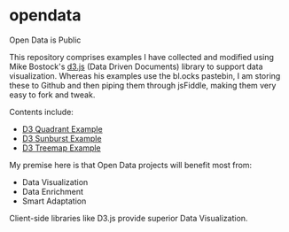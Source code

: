 # opendata
Open Data is Public

This repository comprises examples I have collected and modified using Mike Bostock's [d3.js](http://d3js.org/) (Data Driven Documents) library to support data visualization. Whereas his examples use the bl.ocks pastebin, I am storing these to Github and then piping them through jsFiddle, making them very easy to fork and tweak. 

Contents include:
+ [D3 Quadrant Example](http://jsfiddle.net/gh/get/d3/3.0.4/phollott/opendata/tree/master/d3quadrant/)
+ [D3 Sunburst Example](http://jsfiddle.net/gh/get/d3/3.0.4/phollott/opendata/tree/master/d3sunburst/)
+ [D3 Treemap Example](http://jsfiddle.net/gh/get/d3/3.0.4/phollott/opendata/tree/master/d3treemap/)

My premise here is that Open Data projects will benefit most from:
+ Data Visualization
+ Data Enrichment
+ Smart Adaptation

Client-side libraries like D3.js provide superior Data Visualization.
